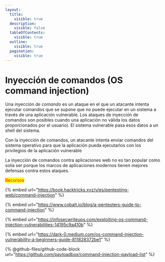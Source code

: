 ```yaml
---
layout:
  title:
    visible: true
  description:
    visible: false
  tableOfContents:
    visible: true
  outline:
    visible: true
  pagination:
    visible: true
---
```


# Inyección de comandos (OS command injection)

Una inyección _de comando_ es un ataque en el que un atacante intenta ejecutar comandos que se supone que no puede ejecutar en un sistema a través de una aplicación vulnerable. Los ataques de inyección de comandos son posibles cuando una aplicación no válida los datos proporcionados por el usuario). El sistema vulnerable pasa esos datos a un shell del sistema.

Con la inyección de comandos, un atacante intenta enviar comandos del sistema operativo para que la aplicación pueda ejecutarlos con los privilegios de la aplicación vulnerable

La inyección de comandos contra aplicaciones web no es tan popular como solía ser porque los marcos de aplicaciones modernos tienen mejores defensas contra estos ataques.&#x20;



<mark style="color:red;">Recursos</mark>

{% embed url="https://book.hacktricks.xyz/v/es/pentesting-web/command-injection" %}

{% embed url="https://www.cobalt.io/blog/a-pentesters-guide-to-command-injection" %}

{% embed url="https://infosecwriteups.com/exploiting-os-command-injection-vulnerabilities-14195c9a410b" %}

{% embed url="https://dark-0.medium.com/os-command-injection-vulnerability-a-beginners-guide-811828372be1" %}

{% @github-files/github-code-block url="https://github.com/payloadbox/command-injection-payload-list" %}
